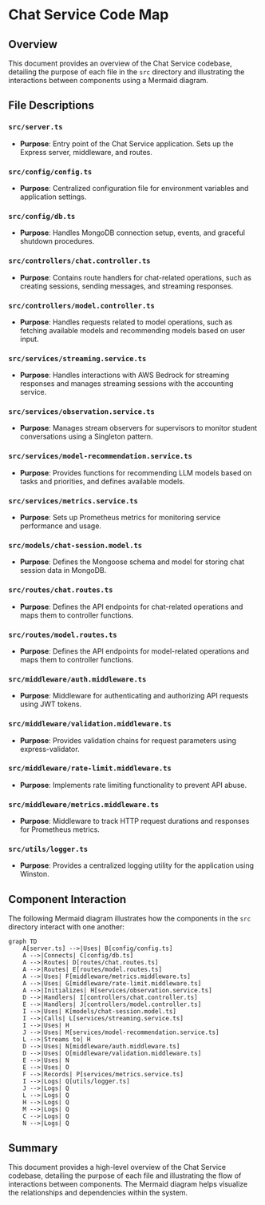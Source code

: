 # Chat Service Code Map

## Overview
This document provides an overview of the Chat Service codebase, detailing the purpose of each file in the `src` directory and illustrating the interactions between components using a Mermaid diagram.

## File Descriptions

### `src/server.ts`
- **Purpose**: Entry point of the Chat Service application. Sets up the Express server, middleware, and routes.

### `src/config/config.ts`
- **Purpose**: Centralized configuration file for environment variables and application settings.

### `src/config/db.ts`
- **Purpose**: Handles MongoDB connection setup, events, and graceful shutdown procedures.

### `src/controllers/chat.controller.ts`
- **Purpose**: Contains route handlers for chat-related operations, such as creating sessions, sending messages, and streaming responses.

### `src/controllers/model.controller.ts`
- **Purpose**: Handles requests related to model operations, such as fetching available models and recommending models based on user input.

### `src/services/streaming.service.ts`
- **Purpose**: Handles interactions with AWS Bedrock for streaming responses and manages streaming sessions with the accounting service.

### `src/services/observation.service.ts`
- **Purpose**: Manages stream observers for supervisors to monitor student conversations using a Singleton pattern.

### `src/services/model-recommendation.service.ts`
- **Purpose**: Provides functions for recommending LLM models based on tasks and priorities, and defines available models.

### `src/services/metrics.service.ts`
- **Purpose**: Sets up Prometheus metrics for monitoring service performance and usage.

### `src/models/chat-session.model.ts`
- **Purpose**: Defines the Mongoose schema and model for storing chat session data in MongoDB.

### `src/routes/chat.routes.ts`
- **Purpose**: Defines the API endpoints for chat-related operations and maps them to controller functions.

### `src/routes/model.routes.ts`
- **Purpose**: Defines the API endpoints for model-related operations and maps them to controller functions.

### `src/middleware/auth.middleware.ts`
- **Purpose**: Middleware for authenticating and authorizing API requests using JWT tokens.

### `src/middleware/validation.middleware.ts`
- **Purpose**: Provides validation chains for request parameters using express-validator.

### `src/middleware/rate-limit.middleware.ts`
- **Purpose**: Implements rate limiting functionality to prevent API abuse.

### `src/middleware/metrics.middleware.ts`
- **Purpose**: Middleware to track HTTP request durations and responses for Prometheus metrics.

### `src/utils/logger.ts`
- **Purpose**: Provides a centralized logging utility for the application using Winston.

## Component Interaction
The following Mermaid diagram illustrates how the components in the `src` directory interact with one another:

```mermaid
graph TD
    A[server.ts] -->|Uses| B[config/config.ts]
    A -->|Connects| C[config/db.ts]
    A -->|Routes| D[routes/chat.routes.ts]
    A -->|Routes| E[routes/model.routes.ts]
    A -->|Uses| F[middleware/metrics.middleware.ts]
    A -->|Uses| G[middleware/rate-limit.middleware.ts]
    A -->|Initializes| H[services/observation.service.ts]
    D -->|Handlers| I[controllers/chat.controller.ts]
    E -->|Handlers| J[controllers/model.controller.ts]
    I -->|Uses| K[models/chat-session.model.ts]
    I -->|Calls| L[services/streaming.service.ts]
    I -->|Uses| H
    J -->|Uses| M[services/model-recommendation.service.ts]
    L -->|Streams to| H
    D -->|Uses| N[middleware/auth.middleware.ts]
    D -->|Uses| O[middleware/validation.middleware.ts]
    E -->|Uses| N
    E -->|Uses| O
    F -->|Records| P[services/metrics.service.ts]
    I -->|Logs| Q[utils/logger.ts]
    J -->|Logs| Q
    L -->|Logs| Q
    H -->|Logs| Q
    M -->|Logs| Q
    C -->|Logs| Q
    N -->|Logs| Q
```

## Summary
This document provides a high-level overview of the Chat Service codebase, detailing the purpose of each file and illustrating the flow of interactions between components. The Mermaid diagram helps visualize the relationships and dependencies within the system.
